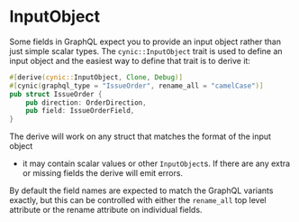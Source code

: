 # InputObject

Some fields in GraphQL expect you to provide an input object rather than just
simple scalar types.  The `cynic::InputObject` trait is used to define an
input object and the easiest way to define that trait is to derive it:

```rust
#[derive(cynic::InputObject, Clone, Debug)]
#[cynic(graphql_type = "IssueOrder", rename_all = "camelCase")]
pub struct IssueOrder {
    pub direction: OrderDirection,
    pub field: IssueOrderField,
}
```

The derive will work on any struct that matches the format of the input object
- it may contain scalar values or other `InputObject`s. If there are any extra
or missing fields the derive will emit errors.

By default the field names are expected to match the GraphQL variants
exactly, but this can be controlled with either the `rename_all` top level
attribute or the rename attribute on individual fields.

<!-- TODO: example of the above?  Better wording.  Detailed docs on attrs -->
